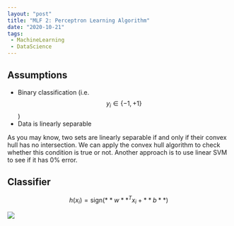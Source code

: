 ```yaml
---
layout: "post"
title: "MLF 2: Perceptron Learning Algorithm"
date: "2020-10-21"
tags:
 - MachineLearning
 - DataScience
---
```


## Assumptions
* Binary classification (i.e. $$y_i \in \{-1, +1\}$$)
* Data is linearly separable

As you may know, two sets are linearly separable if and only if their convex hull has no intersection. We can apply the convex hull algorithm to check whether this condition is true or not. Another approach is to use linear SVM to see if it has 0% error.

## Classifier
$$ h(x_i) = \text{sign}(**w**^{T}x_i + **b**)$$ 

![](https://github.com/tianbo137/tianbo137.github.io/blob/master/photos/perceptron_img1.png)
